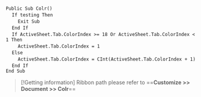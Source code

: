 &nbsp;  &nbsp;  &nbsp;  &nbsp;  
`Public Sub Colr()`  
&nbsp;&nbsp;&nbsp;&nbsp;`If testing Then`  
&nbsp;&nbsp;&nbsp;&nbsp;&nbsp;&nbsp;&nbsp;&nbsp;`Exit Sub`  
&nbsp;&nbsp;&nbsp;&nbsp;`End If`  
&nbsp;&nbsp;&nbsp;&nbsp;`If ActiveSheet.Tab.ColorIndex >= 18 Or ActiveSheet.Tab.ColorIndex < 1 Then`  
&nbsp;&nbsp;&nbsp;&nbsp;&nbsp;&nbsp;&nbsp;&nbsp;`ActiveSheet.Tab.ColorIndex = 1`  
&nbsp;&nbsp;&nbsp;&nbsp;`Else`  
&nbsp;&nbsp;&nbsp;&nbsp;&nbsp;&nbsp;&nbsp;&nbsp;`ActiveSheet.Tab.ColorIndex = CInt(ActiveSheet.Tab.ColorIndex + 1)`  
&nbsp;&nbsp;&nbsp;&nbsp;`End If`  
`End Sub`  


> [!Getting information]
> Ribbon path please refer to ==**Customize >> Document >> Colr**==

